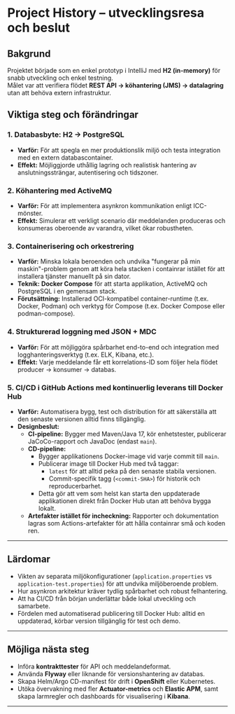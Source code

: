 # Project History – utvecklingsresa och beslut

## Bakgrund

Projektet började som en enkel prototyp i IntelliJ med **H2 (in-memory)** för snabb utveckling och enkel testning.  
Målet var att verifiera flödet **REST API → köhantering (JMS) → datalagring** utan att behöva extern infrastruktur.

## Viktiga steg och förändringar

### 1. Databasbyte: H2 → PostgreSQL

- **Varför:** För att spegla en mer produktionslik miljö och testa integration med en extern databascontainer.
- **Effekt:** Möjliggjorde uthållig lagring och realistisk hantering av anslutningssträngar, autentisering och tidszoner.

### 2. Köhantering med ActiveMQ

- **Varför:** För att implementera asynkron kommunikation enligt ICC-mönster.
- **Effekt:** Simulerar ett verkligt scenario där meddelanden produceras och konsumeras oberoende av varandra, vilket ökar robustheten.

### 3. Containerisering och orkestrering

- **Varför:** Minska lokala beroenden och undvika "fungerar på min maskin"-problem genom att köra hela stacken i containrar istället för att installera tjänster manuellt på sin dator.
- **Teknik:** **Docker Compose** för att starta applikation, ActiveMQ och PostgreSQL i en gemensam stack.
- **Förutsättning:** Installerad OCI-kompatibel container-runtime (t.ex. Docker, Podman) och verktyg för Compose (t.ex. Docker Compose eller podman-compose).


### 4. Strukturerad loggning med JSON + MDC

- **Varför:** För att möjliggöra spårbarhet end-to-end och integration med logghanteringsverktyg (t.ex. ELK, Kibana, etc.).
- **Effekt:** Varje meddelande får ett korrelations-ID som följer hela flödet producer → konsumer → databas.

### 5. CI/CD i GitHub Actions med kontinuerlig leverans till Docker Hub

- **Varför:** Automatisera bygg, test och distribution för att säkerställa att den senaste versionen alltid finns tillgänglig.
- **Designbeslut:**
    - **CI-pipeline:** Bygger med Maven/Java 17, kör enhetstester, publicerar JaCoCo-rapport och JavaDoc (endast `main`).
    - **CD-pipeline:**
        - Bygger applikationens Docker-image vid varje commit till `main`.
        - Publicerar image till Docker Hub med två taggar:
            - `latest` för att alltid peka på den senaste stabila versionen.
            - Commit-specifik tagg (`<commit-SHA>`) för historik och reproducerbarhet.
        - Detta gör att vem som helst kan starta den uppdaterade applikationen direkt från Docker Hub utan att behöva bygga lokalt.
    - **Artefakter istället för incheckning:** Rapporter och dokumentation lagras som Actions-artefakter för att hålla containrar små och koden ren.

---

## Lärdomar

- Vikten av separata miljökonfigurationer (`application.properties` vs `application-test.properties`) för att undvika miljöberoende problem.
- Hur asynkron arkitektur kräver tydlig spårbarhet och robust felhantering.
- Att ha CI/CD från början underlättar både lokal utveckling och samarbete.
- Fördelen med automatiserad publicering till Docker Hub: alltid en uppdaterad, körbar version tillgänglig för test och demo.

---

## Möjliga nästa steg

- Införa **kontrakttester** för API och meddelandeformat.
- Använda **Flyway** eller liknande för versionshantering av databas.
- Skapa Helm/Argo CD-manifest för drift i **OpenShift** eller Kubernetes.
- Utöka övervakning med fler **Actuator-metrics** och **Elastic APM**, samt skapa larmregler och dashboards för visualisering i **Kibana**.
---
